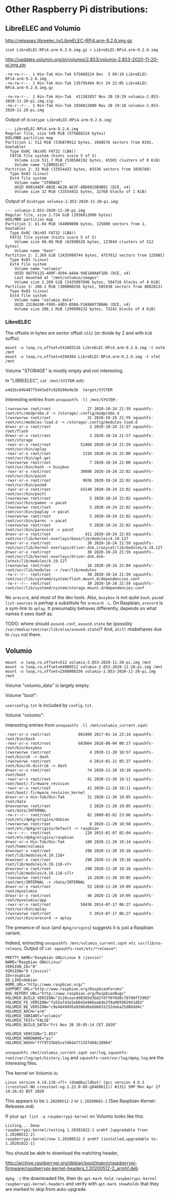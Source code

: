 # Other Raspberry Pi distributions:

## LibreELEC and Volumio

http://releases.libreelec.tv/LibreELEC-RPi4.arm-9.2.6.img.gz

```
zcat LibreELEC-RPi4.arm-9.2.6.img.gz > LibreELEC-RPi4.arm-9.2.6.img
```

http://updates.volumio.org/pi/volumio/2.853/volumio-2.853-2020-11-20-pi.img.zip

```
-rw-rw-r--. 1 Hin-Tak Hin-Tak 575668224 Dec  3 09:19 LibreELEC-RPi4.arm-9.2.6.img
-rw-rw-r--. 1 Hin-Tak Hin-Tak 135795494 Oct 24 22:05 LibreELEC-RPi4.arm-9.2.6.img.gz
```

```
-rw-rw-r--. 1 Hin-Tak Hin-Tak  411582057 Nov 20 19:19 volumio-2.853-2020-11-20-pi.img.zip
-rw-r--r--. 1 Hin-Tak Hin-Tak 2936012800 Nov 20 19:18 volumio-2.853-2020-11-20-pi.img
```

Output of `disktype LibreELEC-RPi4.arm-9.2.6.img`:

```
--- LibreELEC-RPi4.arm-9.2.6.img
Regular file, size 549 MiB (575668224 bytes)
DOS/MBR partition map
Partition 1: 512 MiB (536870912 bytes, 1048576 sectors from 8192, bootable)
  Type 0x0C (Win95 FAT32 (LBA))
  FAT16 file system (hints score 5 of 5)
    Volume size 511.7 MiB (536584192 bytes, 65501 clusters of 8 KiB)
    Volume name "LIBREELEC"
Partition 2: 32 MiB (33554432 bytes, 65536 sectors from 1056768)
  Type 0x83 (Linux)
  Ext4 file system
    Volume name "STORAGE"
    UUID 09814ADF-0B3E-462B-AD3F-ABD8815B9B92 (DCE, v4)
    Volume size 32 MiB (33554432 bytes, 32768 blocks of 1 KiB)
```

Output of `disktype volumio-2.853-2020-11-20-pi.img`:

```
--- volumio-2.853-2020-11-20-pi.img
Regular file, size 2.734 GiB (2936012800 bytes)
DOS/MBR partition map
Partition 1: 61.04 MiB (64000000 bytes, 125000 sectors from 1, bootable)
  Type 0x0C (Win95 FAT32 (LBA))
  FAT32 file system (hints score 5 of 5)
    Volume size 60.08 MiB (62998528 bytes, 123044 clusters of 512 bytes)
    Volume name "boot"
Partition 2: 2.269 GiB (2435999744 bytes, 4757812 sectors from 125001)
  Type 0x83 (Linux)
  Ext4 file system
    Volume name "volumio"
    UUID 9A7F6125-409F-4594-A44A-94E1A9AAF1D6 (DCE, v4)
    Last mounted at "/mnt/volumio/images"
    Volume size 2.269 GiB (2435997696 bytes, 594726 blocks of 4 KiB)
Partition 3: 286.1 MiB (300000256 bytes, 585938 sectors from 4882813)
  Type 0x83 (Linux)
  Ext4 file system
    Volume name "volumio_data"
    UUID 22C04200-F995-44D3-B5BA-F2A9A977B0A6 (DCE, v4)
    Volume size 286.1 MiB (299999232 bytes, 73242 blocks of 4 KiB)
```

### LibreELEC

The offsets in bytes are sector offset `x512` (or divide by 2 and with `KiB` suffix):

```
mount -o loop,ro,offset=541065216 LibreELEC-RPi4.arm-9.2.6.img -t ext4 /mnt
mount -o loop,ro,offset=4194304 LibreELEC-RPi4.arm-9.2.6.img -t vfat /mnt
```

Volume "STORAGE" is mostly empty and not interesting.

In "LIBREELEC", `cat /mnt/SYSTEM.md5`:

```
e4d2bc69b48775d43a97c920200e9e3b  target/SYSTEM
```

Interesting entries from `unsquashfs -ll /mnt/SYSTEM` :

```
lrwxrwxrwx root/root                27 2020-10-24 21:59 squashfs-root/etc/modprobe.d -> /storage/.config/modprobe.d
lrwxrwxrwx root/root                31 2020-10-24 21:59 squashfs-root/etc/modules-load.d -> /storage/.config/modules-load.d
drwxr-xr-x root/root                 3 2020-10-24 21:57 squashfs-root/flash
drwxr-xr-x root/root                 3 2020-10-24 21:57 squashfs-root/storage
-rwxr-xr-x root/root             51460 2020-10-24 21:59 squashfs-root/usr/bin/aplay
-rwxr-xr-x root/root              1310 2020-10-24 22:00 squashfs-root/usr/bin/apt-get
lrwxrwxrwx root/root                 7 2020-10-24 22:00 squashfs-root/usr/bin/bash -> busybox
-rwxr-xr-x root/root             30800 2020-10-24 22:02 squashfs-root/usr/bin/pacat
-rwxr-xr-x root/root              9936 2020-10-24 22:02 squashfs-root/usr/bin/pacmd
-rwxr-xr-x root/root             43140 2020-10-24 22:02 squashfs-root/usr/bin/pactl
lrwxrwxrwx root/root                 5 2020-10-24 22:02 squashfs-root/usr/bin/pamon -> pacat
lrwxrwxrwx root/root                 5 2020-10-24 22:02 squashfs-root/usr/bin/paplay -> pacat
lrwxrwxrwx root/root                 5 2020-10-24 22:02 squashfs-root/usr/bin/parec -> pacat
lrwxrwxrwx root/root                 5 2020-10-24 22:02 squashfs-root/usr/bin/parecord -> pacat
drwxr-xr-x root/root               411 2020-10-24 22:03 squashfs-root/usr/lib/kernel-overlays/base/lib/modules/4.19.127
drwxr-xr-x root/root                30 2020-10-24 21:59 squashfs-root/usr/lib/kernel-overlays/driver.dvb.crazycat/lib/modules/4.19.127
drwxr-xr-x root/root                30 2020-10-24 21:59 squashfs-root/usr/lib/kernel-overlays/driver.dvb.dvb-latest/lib/modules/4.19.127
lrwxrwxrwx root/root                16 2020-10-24 22:04 squashfs-root/usr/lib/modules -> /var/lib/modules
-rw-r--r-- root/root                30 2020-10-24 21:59 squashfs-root/usr/lib/systemd/system/flash.mount.d/dependencies.conf
-rw-r--r-- root/root                30 2020-10-24 21:59 squashfs-root/usr/lib/systemd/system/storage.mount.d/dependencies.conf
```

No `arecord`, and most of the dev tools. Also, `busybox` is not quite `bash`. `pacmd list-sources` is perhap a substitute for `arecord -L`.
On Raspbian, `arecord` is a sym-link to `aplay`. It presumably behaves differently, depends on what names it sees itself as.

TODO: where should `asound.conf`, `asound.state` be (possibly `/var/media/root/var/lib/alsa/asound.state`)? And, `alctl` misbehaves due to `/sys` not there.

## Volumio

```
mount -o loop,ro,offset=512 volumio-2.853-2020-11-20-pi.img /mnt
mount -o loop,ro,offset=64000512 volumio-2.853-2020-11-20-pi.img /mnt
mount -o loop,ro,offset=2500000256 volumio-2.853-2020-11-20-pi.img /mnt
```

Volume "volumio_data" is largely empty.

Volume "boot":

`userconfig.txt` is included by `config.txt`.

Volume "volumio":

Interesting entries from `unsquashfs -ll /mnt/volumio_current.sqsh`:

```
-rwxr-xr-x root/root            863400 2017-01-14 23:14 squashfs-root/bin/bash
-rwxr-xr-x root/root            683064 2018-08-04 00:17 squashfs-root/bin/busybox
lrwxrwxrwx root/root                 4 2020-11-20 18:57 squashfs-root/bin/sh -> dash
lrwxrwxrwx root/root                 4 2014-01-21 05:27 squashfs-root/bin/sh.distrib -> dash
drwxr-xr-x root/root                74 2020-11-20 19:18 squashfs-root/boot
-rwxr-xr-x root/root                41 2020-11-20 19:11 squashfs-root/boot/.firmware_revision
-rwxr-xr-x root/root                41 2020-11-20 19:11 squashfs-root/boot/.firmware_revision_kernel
drwxr-xr-x Hin-Tak/Hin-Tak          31 2020-11-20 19:05 squashfs-root/data
drwxrwxrwx root/root                 3 2020-11-20 19:05 squashfs-root/data/INTERNAL
-rw-r--r-- root/root                82 2009-02-02 23:06 squashfs-root/etc/dpkg/origins/debian
lrwxrwxrwx root/root                 8 2020-11-20 18:58 squashfs-root/etc/dpkg/origins/default -> raspbian
-rw-r--r-- root/root               120 2015-01-07 02:04 squashfs-root/etc/dpkg/origins/raspbian
drwxr-xr-x Hin-Tak/Hin-Tak         100 2020-11-20 19:14 squashfs-root/home/volumio
drwxrwxr-x root/root               298 2020-11-20 19:18 squashfs-root/lib/modules/4.19.118+
drwxrwxr-x root/root               298 2020-11-20 19:18 squashfs-root/lib/modules/4.19.118-v7+
drwxrwxr-x root/root               298 2020-11-20 19:18 squashfs-root/lib/modules/4.19.118-v7l+
lrwxrwxrwx root/root                14 2020-11-20 19:05 squashfs-root/mnt/INTERNAL -> /data/INTERNAL
drwxr-xr-x root/root                53 2020-11-20 19:09 squashfs-root/myvolumio
drwxr-xr-x root/root                46 2020-11-20 19:09 squashfs-root/myvolumio/app
-rwxr-xr-x root/root             59436 2014-07-17 06:27 squashfs-root/usr/bin/aplay
lrwxrwxrwx root/root                 5 2014-07-17 06:27 squashfs-root/usr/bin/arecord -> aplay
```

The presence of `dash` (and `dpkg/origins`) suggests it is just a Raspbian variant.

Indeed, extracting `unsquashfs /mnt/volumio_current.sqsh etc usr/lib/os-release`, Output of `cat squashfs-root/etc/*release*`:

```
PRETTY_NAME="Raspbian GNU/Linux 8 (jessie)"
NAME="Raspbian GNU/Linux"
VERSION_ID="8"
VERSION="8 (jessie)"
ID=raspbian
ID_LIKE=debian
HOME_URL="http://www.raspbian.org/"
SUPPORT_URL="http://www.raspbian.org/RaspbianForums"
BUG_REPORT_URL="http://www.raspbian.org/RaspbianBugs"
VOLUMIO_BUILD_VERSION="2c20ceacdd8365d3bd2fdff070d8c78700ff2903"
VOLUMIO_FE_VERSION="fa55af43e5eb642e968aa6de2f8a985962941d63"
VOLUMIO_BE_VERSION="c9e4849495e810bd6ebb6833232daba25d86dd4c"
VOLUMIO_ARCH="arm"
VOLUMIO_VARIANT="volumio"
VOLUMIO_TEST="FALSE"
VOLUMIO_BUILD_DATE="Fri Nov 20 20:05:14 CET 2020"

VOLUMIO_VERSION="2.853"
VOLUMIO_HARDWARE="pi"
VOLUMIO_HASH="f7f9725bb5ce7d6da77135f468c28964"
```

`unsquashfs /mnt/volumio_current.sqsh var/log`,
`squashfs-root/var/log/apt/history.log` and `squashfs-root/var/log/dpkg.log` are the interesing files.

The kernel on Volumio is:

```
Linux version 4.19.118-v7l+ (dom@buildbot) (gcc version 4.9.3 (crosstool-NG crosstool-ng-1.22.0-88-g8460611)) #1311 SMP Mon Apr 27 14:26:42 BST 2020
```

This appears to be `1.20200512-2` or `1.20200601-1` (See Raspbian-Kernel-Releases.md).

If your `apt list -a raspberrypi-kernel` on Volumio looks like this:

```
Listing... Done
raspberrypi-kernel/testing 1.20201022-1 armhf [upgradable from: 1.20200512-2]
raspberrypi-kernel/now 1.20200512-2 armhf [installed,upgradable to: 1.20201022-1]
```

You should be able to download the matching header,

http://archive.raspberrypi.org/debian/pool/main/r/raspberrypi-firmware/raspberrypi-kernel-headers_1.20200512-2_armhf.deb

`dpkg -i` the downloaded file, then do `apt-mark hold raspberrypi-kernel raspberrypi-kernel-headers` and verify with `apt-mark showholds` that they are
marked to skip from auto-upgrade.
